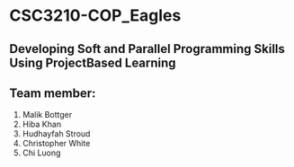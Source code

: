 # CSC3210-COP_Eagles

## Developing Soft and Parallel Programming Skills Using ProjectBased Learning
  ##   Team member:
  1. Malik Bottger
  2. Hiba Khan
  3. Hudhayfah Stroud
  4. Christopher White
  5. Chi Luong
